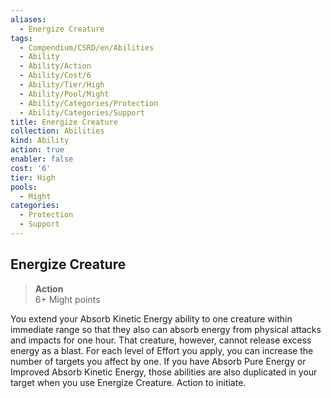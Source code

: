 ```yaml
---
aliases:
  - Energize Creature
tags:
  - Compendium/CSRD/en/Abilities
  - Ability
  - Ability/Action
  - Ability/Cost/6
  - Ability/Tier/High
  - Ability/Pool/Might
  - Ability/Categories/Protection
  - Ability/Categories/Support
title: Energize Creature
collection: Abilities
kind: Ability
action: true
enabler: false
cost: '6'
tier: High
pools:
  - Might
categories:
  - Protection
  - Support
---
```

## Energize Creature  
>**Action**  
>6+ Might points
  
You extend your Absorb Kinetic Energy ability to one creature within immediate range so that they also can absorb energy from physical attacks and impacts for one hour. That creature, however, cannot release excess energy as a blast. For each level of Effort you apply, you can increase the number of targets you affect by one. If you have Absorb Pure Energy or Improved Absorb Kinetic Energy, those abilities are also duplicated in your target when you use Energize Creature. Action to initiate.